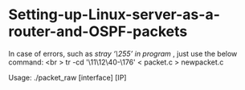 # Setting-up-Linux-server-as-a-router-and-OSPF-packets

In case of errors, such as *stray ‘\255’ in program* , just use the below command: <br \>
tr -cd '\11\12\40-\176' < packet.c > newpacket.c

Usage: ./packet_raw [interface] [IP]

